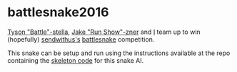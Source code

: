 # battlesnake2016
[Tyson "Battle"-stella](http://github.com/tysonbattistella), [Jake "Run Show"-zner](http://github.com/coffee-cup) and [I](http://github.com/zevisert) team up to win (hopefully) [sendwithus's](http://github.com/sendwithus) [battlesnake](http://battlesnake.io) competition.

This snake can be setup and run using the instructions available at the repo containing the [skeleton code](http://github.com/sendwithus/battlesnake-python) for this snake AI.
